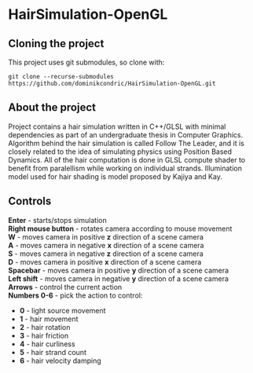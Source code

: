 # HairSimulation-OpenGL
## Cloning the project
This project uses git submodules, so clone with:  
```
git clone --recurse-submodules https://github.com/dominikcondric/HairSimulation-OpenGL.git
```

## About the project
Project contains a hair simulation written in C++/GLSL with minimal dependencies as part of an undergraduate thesis in Computer Graphics. Algorithm behind the hair simulation is called Follow The Leader, and it is closely related to the idea of simulating physics using Position Based Dynamics. All of the hair computation is done in GLSL compute shader to benefit from paralellism while working on individual strands. Illumination model used for hair shading is model proposed by Kajiya and Kay.

## Controls
**Enter** - starts/stops simulation  
**Right mouse button** - rotates camera according to mouse movement  
**W** - moves camera in positive **z** direction of a scene camera  
**A** - moves camera in negative **x** direction of a scene camera   
**S** - moves camera in negative **z** direction of a scene camera   
**D** - moves camera in positive **x** direction of a scene camera   
**Spacebar** - moves camera in positive **y** direction of a scene camera   
**Left shift** - moves camera in negative **y** direction of a scene camera  
**Arrows** - control the current action  
**Numbers 0-6** - pick the action to control:
- **0** - light source movement
- **1** - hair movement
- **2** - hair rotation
- **3** - hair friction
- **4** - hair curliness
- **5** - hair strand count  
- **6** - hair velocity damping

